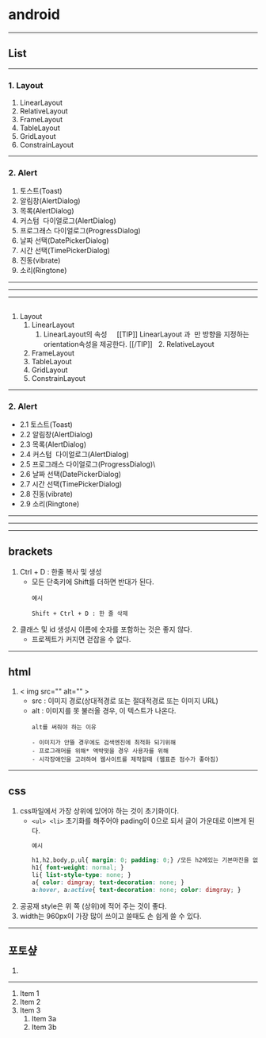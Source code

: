 # android 
***
## List
***
### 1. Layout
1. LinearLayout
2. RelativeLayout
3. FrameLayout
4. TableLayout
5. GridLayout
6. ConstrainLayout
***
### 2. Alert
1. 토스트(Toast)
2. 알림창(AlertDialog)
3. 목록(AlertDialog)
4. 커스텀  다이얼로그(AlertDialog)
5. 프로그래스 다이얼로그(ProgressDialog)
6. 날짜 선택(DatePickerDialog)
7. 시간 선택(TimePickerDialog)
8. 진동(vibrate)
9. 소리(Ringtone)
*** 
***
***
##
1. Layout
   1. LinearLayout
      1. LinearLayout의 속성
     [[TIP]]
     LinearLayout 과  만 방향을 지정하는 orientation속성을 제공한다.
     [[/TIP]]
   2. RelativeLayout
   3. FrameLayout
   4. TableLayout
   5. GridLayout
   6. ConstrainLayout
***
### 2. Alert
* 2.1 토스트(Toast)
* 2.2 알림창(AlertDialog)
* 2.3 목록(AlertDialog)
* 2.4 커스텀  다이얼로그(AlertDialog)
* 2.5 프로그래스 다이얼로그(ProgressDialog)\
* 2.6 날짜 선택(DatePickerDialog)
* 2.7 시간 선택(TimePickerDialog)
* 2.8 진동(vibrate)
* 2.9 소리(Ringtone)
*** 
***
***



## brackets
1. Ctrl + D : 한줄 복사 및 생성
    * 모든 단축키에 Shift를 더하면 반대가 된다.
        ```
        예시

        Shift + Ctrl + D : 한 줄 삭제 
        ```
2. 클래스 및 id 생성시 이름에 숫자를 포함하는 것은 좋지 않다.
    * 프로젝트가 커지면 걷잡을 수 없다.

***
## html
1. < img src="" alt="" >
    * src : 이미지 경로(상대적경로 또는 절대적경로 또는 이미지 URL) <br>
    * alt : 이미지를 못 불러올 경우, 이 텍스트가 나온다. 
        ```
        alt를 써줘야 하는 이유

        - 이미지가 안뜰 경우에도 검색엔진에 최적화 되기위해
        - 프로그래머를 위해* 액박떳을 경우 사용자를 위해
        - 시각장애인을 고려하여 웹사이트를 제작할때 (웹표준 점수가 좋아짐)
        ```
***

## css
1. css파일에서 가장 상위에 있어야 하는 것이 초기화이다.
    * ```<ul> <li>``` 초기화를 해주어야 pading이 0으로 되서 글이 가운데로 이쁘게 된다.
        ```css
        예시 

        h1,h2,body,p,ul{ margin: 0; padding: 0;} /모든 h2에있는 기본마진을 없애겟다/
        h1{ font-weight: normal; }
        li{ list-style-type: none; }
        a{ color: dimgray; text-decoration: none; }
        a:hover, a:active{ text-decoration: none; color: dimgray; }
        ```
2. 공공재 style은 위 쪽 (상위)에 적어 주는 것이 좋다.
3. width는 960px이 가장 많이 쓰이고 쓸때도 손 쉽게 쓸 수 있다.


***

## 포토샾
1. 

***
1. Item 1
1. Item 2
1. Item 3
   1. Item 3a
   1. Item 3b

